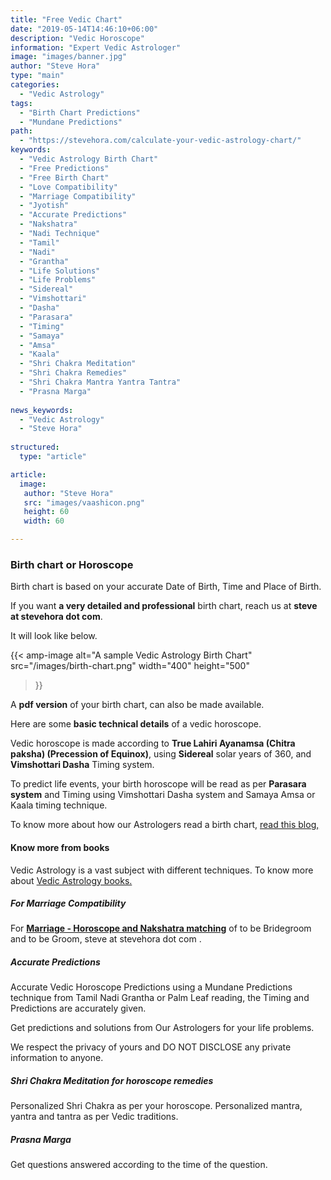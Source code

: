 ```yaml
---
title: "Free Vedic Chart"
date: "2019-05-14T14:46:10+06:00"
description: "Vedic Horoscope"
information: "Expert Vedic Astrologer"
image: "images/banner.jpg"
author: "Steve Hora"
type: "main"
categories: 
  - "Vedic Astrology"
tags:
  - "Birth Chart Predictions"
  - "Mundane Predictions"
path:
  - "https://stevehora.com/calculate-your-vedic-astrology-chart/"
keywords:
  - "Vedic Astrology Birth Chart"
  - "Free Predictions"
  - "Free Birth Chart"
  - "Love Compatibility"
  - "Marriage Compatibility"
  - "Jyotish"
  - "Accurate Predictions"
  - "Nakshatra"
  - "Nadi Technique"
  - "Tamil"
  - "Nadi"
  - "Grantha"
  - "Life Solutions"
  - "Life Problems"
  - "Sidereal"
  - "Vimshottari"
  - "Dasha"
  - "Parasara"
  - "Timing"
  - "Samaya"
  - "Amsa"
  - "Kaala"
  - "Shri Chakra Meditation"
  - "Shri Chakra Remedies"
  - "Shri Chakra Mantra Yantra Tantra"
  - "Prasna Marga"  
  
news_keywords:
  - "Vedic Astrology"
  - "Steve Hora"
 
structured:
  type: "article"

article:
  image:
   author: "Steve Hora"
   src: "images/vaashicon.png"
   height: 60
   width: 60

---
```


### Birth chart or Horoscope

Birth chart is based on your accurate Date of Birth, Time and Place of Birth.

If you want **a very detailed and professional** birth chart, reach us at  **steve at stevehora dot com**.

It will look like below.

{{< amp-image
  alt="A sample Vedic Astrology Birth Chart"
  src="/images/birth-chart.png"
  width="400"
  height="500"
>}}

A **pdf version** of your birth chart, can also be made available.

Here are some **basic technical details** of a vedic horoscope.

Vedic horoscope is made according to **True Lahiri Ayanamsa (Chitra paksha) (Precession of Equinox)**,
using **Sidereal** solar years of 360, and **Vimshottari Dasha** Timing system.

To predict life events, your birth horoscope will be read as per **Parasara system** and Timing
using Vimshottari Dasha system and Samaya Amsa or Kaala timing technique.

To know more about how our Astrologers read a birth chart, [read this blog, ](/articles/birth-chart/)
 
#### Know more from books

Vedic Astrology is a vast subject with different techniques. To know more about [Vedic Astrology books. ](/articles/vedic-astrology-books/)

##### For Marriage Compatibility

For **[Marriage - Horoscope and Nakshatra matching](/articles/marriage-compatibility/)** of to be Bridegroom and to be Groom,  steve at stevehora dot com .

##### Accurate Predictions

Accurate Vedic Horoscope Predictions using a Mundane Predictions technique from Tamil Nadi Grantha or Palm Leaf reading,
the Timing and Predictions are accurately given.

Get predictions and solutions from Our Astrologers for your life problems.

We respect the privacy of yours and DO NOT DISCLOSE any private information to anyone.

##### Shri Chakra Meditation for horoscope remedies
Personalized Shri Chakra as per your horoscope. Personalized mantra, yantra and tantra as per Vedic traditions.

##### Prasna Marga
Get questions answered according to the time of the question.
